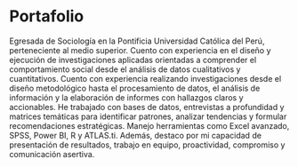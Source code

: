 # Portafolio 
Egresada de Sociología en la Pontificia Universidad Católica del Perú, perteneciente al medio superior. 
Cuento con experiencia en el diseño y ejecución de investigaciones aplicadas orientadas a comprender 
el comportamiento social desde el análisis de datos cualitativos y cuantitativos. Cuento con experiencia 
realizando investigaciones desde el diseño metodológico hasta el procesamiento de datos, el análisis 
de información y la elaboración de informes con hallazgos claros y accionables. He trabajado con bases 
de datos, entrevistas a profundidad y matrices temáticas para identificar patrones, analizar tendencias 
y formular recomendaciones estratégicas. Manejo herramientas como Excel avanzado, SPSS, Power 
BI, R y ATLAS.ti. Además, destaco por mi capacidad de presentación de resultados, trabajo en equipo, 
proactividad, compromiso y comunicación asertiva.
